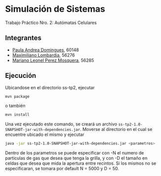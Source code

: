 # Simulación de Sistemas
Trabajo Práctico Nro. 2: Autómatas Celulares

## Integrantes
* [Paula Andrea Domingues](https://github.com/pdomins), 60148
* [Maximiliano Lombardia](https://github.com/mlombardia), 56276
* [Mariano Leonel Perez Mosquera](https://github.com/marianopm), 56285

## Ejecución
Ubicandose en el directorio ss-tp2, ejecutar
```sh
mvn package
```
o también
```sh
mvn install
```
Una vez ejecutado este comando, se creará un archivo `ss-tp2-1.0-SNAPSHOT-jar-with-dependencies.jar`.
Moverse al directorio en el cual se encuentre ubicado el mismo y ejecutar
```sh
java -jar ss-tp2-1.0-SNAPSHOT-jar-with-dependencies.jar <parametros>
```
Dentro de los parametros se puede especificar con -N el numero de particulas de gas que desea que tenga la grilla, y con -D el tamaño en celdas que desea que mida la apertura entre recintos.
Si los mismos no se especificaran, se tomara por default N = 5000 y D = 50.

